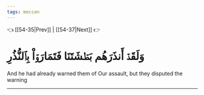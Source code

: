 ```yaml
---
tags: meccan
---
```


👈 [[54-35|Prev]] | [[54-37|Next]] 👉

# وَلَقَدۡ أَنذَرَهُم بَطۡشَتَنَا فَتَمَارَوۡاْ بِٱلنُّذُرِ

And he had already warned them of Our assault, but they disputed the warning

---

